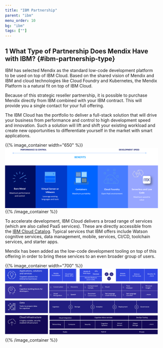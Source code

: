 ```yaml
---
title: "IBM Partnership"
parent: "ibm"
menu_order: 10
bg: "ibm"
tags: [""]
---
```


## 1 What Type of Partnership Does Mendix Have with IBM? {#ibm-partnership-type}

IBM has selected Mendix as the standard low-code development platform to be used on top of IBM Cloud. Based on the shared vision of Mendix and IBM and cloud technologies like Cloud Foundry and Kubernetes, the Mendix Platform is a natural fit on top of IBM Cloud.

Because of this strategic reseller partnership, it is possible to purchase Mendix directly from IBM combined with your IBM contract. This will provide you a single contact for your full offering.

The IBM Cloud has the portfolio to deliver a full-stack solution that will drive your business from performance and control to high development speed and innovation. Such a solution will lift and shift your existing workload and create new opportunities to differentiate yourself in the market with smart applications.

{{% image_container width="650" %}}
![](attachments/ibmcloudoffering.png)
{{% /image_container %}}

To accelerate development, IBM Cloud delivers a broad range of services (which are also called PaaS services). These are directly accessible from the [IBM Cloud Catalog](https://console.bluemix.net/catalog/). Typical services that IBM offers include Watson cognitive services, data management, mobile, services, CI/CD, toolchain services, and starter apps.

Mendix has been added as the low-code development tooling on top of this offering in order to bring these services to an even broader group of users.

{{% image_container width="700" %}}
![](attachments/service-offering-ibm-cloud.png)
{{% /image_container %}}
